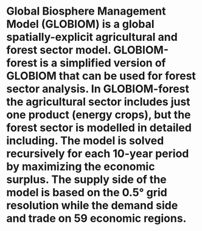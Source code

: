# Global Biosphere Management Model (GLOBIOM) is a global spatially-explicit agricultural and forest sector model. GLOBIOM-forest is a simplified version of GLOBIOM that can be used for forest sector analysis. In GLOBIOM-forest the agricultural sector includes just one product (energy crops), but the forest sector is modelled in detailed including. The model is solved recursively for each 10-year period by maximizing the economic surplus. The supply side of the model is based on the 0.5° grid resolution while the demand side and trade on 59 economic regions. 
